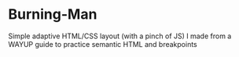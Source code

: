 # Burning-Man
Simple adaptive HTML/CSS layout (with a pinch of JS) I made from a WAYUP guide to practice semantic HTML and breakpoints
